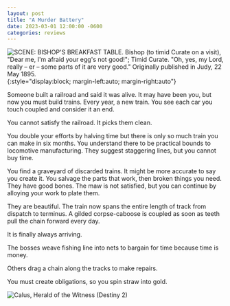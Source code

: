 ```yaml
---
layout: post
title: "A Murder Battery"
date: 2023-03-01 12:00:00 -0600
categories: reviews
---
```


![SCENE: BISHOP'S BREAKFAST TABLE. Bishop (to timid Curate on a visit), "Dear me, I'm afraid your egg's not good!"; Timid Curate. "Oh, yes, my Lord, really – er – some parts of it are very good." Originally published in Judy, 22 May 1895.](/selectbuttondotnet.github.io/assets/curatesegg.jpg){:style="display:block; margin-left:auto; margin-right:auto"}

Someone built a railroad and said it was alive. It may have been you, but now you must build trains. Every year, a new train. You see each car you touch coupled and consider it an end.

You cannot satisfy the railroad. It picks them clean.

You double your efforts by halving time but there is only so much train you can make in six months. You understand there to be practical bounds to locomotive manufacturing. They suggest staggering lines, but you cannot buy time.

You find a graveyard of discarded trains. It might be more accurate to say you create it. You salvage the parts that work, then broken things you need. They have good bones. The maw is not satisfied, but you can continue by alloying your work to plate them.

They are beautiful. The train now spans the entire length of track from dispatch to terminus. A gilded corpse-caboose is coupled as soon as teeth pull the chain forward every day.

It is finally always arriving.

The bosses weave fishing line into nets to bargain for time because time is money.

Others drag a chain along the tracks to make repairs.

You must create obligations, so you spin straw into gold.

![Calus, Herald of the Witness (Destiny 2)](/selectbuttondotnet.github.io/assets/calus.png)
